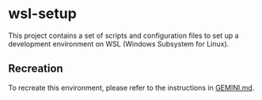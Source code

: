 # wsl-setup

This project contains a set of scripts and configuration files to set up a development environment on WSL (Windows Subsystem for Linux).

## Recreation

To recreate this environment, please refer to the instructions in [GEMINI.md](GEMINI.md).